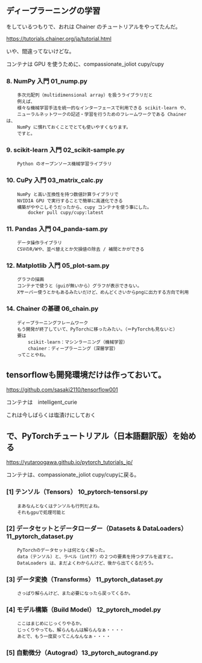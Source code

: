 ## ディープラーニングの学習

   をしているつもりで、おれは Chainer のチュートリアルをやってたんだ。
   
   https://tutorials.chainer.org/ja/tutorial.html

   いや、間違ってないけどな。
   
   コンテナは GPU を使うために、compassionate_joliot cupy/cupy

### 8. NumPy 入門        01_nump.py
        多次元配列（multidimensional array）を扱うライブラリだと
        例えば、
        様々な機械学習手法を統一的なインターフェースで利用できる scikit-learn や、
        ニューラルネットワークの記述・学習を行うためのフレームワークである Chainer は、
        NumPy に慣れておくことでとても使いやすくなります。
        ですと。

### 9. scikit-learn 入門 02_scikit-sample.py
        Python のオープンソース機械学習ライブラリ

### 10. CuPy 入門        03_matrix_calc.py
        NumPy と高い互換性を持つ数値計算ライブラリで
        NVIDIA GPU で実行することで簡単に高速化できる
        構築がややこしそうだったから、cupy コンテナを使う事にした。
            docker pull cupy/cupy:latest

### 11. Pandas 入門      04_panda-sam.py
        データ操作ライブラリ
        CSVのR/Wや、並べ替えとか欠損値の除去 / 補間とかができる

### 12. Matplotlib 入門  05_plot-sam.py 
        グラフの描画
        コンテナで使うと（guiが無いから）グラフが表示できない。
        Xサーバー使うとかもあるみたいだけど、めんどくさいからpngに出力する方向で利用

### 14. Chainer の基礎   06_chain.py
        ディープラーニングフレームワーク
        もう開発が終了していて、PyTorchに移ったみたい。（＝PyTorchも見ないと）
        要は
            scikit-learn：マシンラーニング（機械学習）
            chainer：ディープラーニング（深層学習）
        ってことやね。

## tensorflowも開発環境だけは作っておいて。

   https://github.com/sasaki2110/tensorflow001
   
   コンテナは　intelligent_curie
   
   これは今しばらくは塩漬けにしておく

## で、PyTorchチュートリアル（日本語翻訳版）を始める

   https://yutaroogawa.github.io/pytorch_tutorials_jp/
   
   コンテナは、compassionate_joliot cupy/cupyに戻る。

### [1] テンソル（Tensors） 10_pytorch-tensorsl.py
        まあなんとなくはテンソルも行列だよね。
        それもgpuで処理可能と

### [2] データセットとデータローダー（Datasets & DataLoaders） 11_pytorch_dataset.py
        PyTorchのデータセットは何となく解った。
        data（テンソル）と、ラベル（int??）の２つの要素を持つタプルを返すと。
        DataLoaders は、まだよくわからんけど、後から出てくるだろう。

### [3] データ変換（Transforms） 11_pytorch_dataset.py
        さっぱり解らんけど、また必要になったら戻ってくるか。

### [4] モデル構築（Build Model） 12_pytorch_model.py
        ここはまじめにじっくりやるか。
        じっくりやっても、解らんもんは解らんなぁ・・・・
        あとで、もう一度戻ってこんなんなぁ・・・・

### [5] 自動微分（Autograd）13_pytorch_autogrand.py